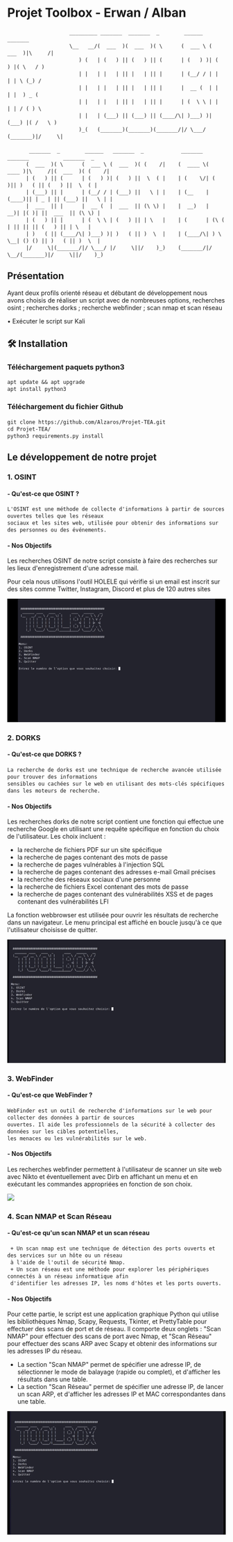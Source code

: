 # Projet Toolbox - Erwan / Alban




                        _________ _______  _______  _        ______   _______                           
                        \__   __/(  ___  )(  ___  )( \      (  ___ \ (  ___  )|\     /|                 
                           ) (   | (   ) || (   ) || (      | (   ) )| (   ) |( \   / )                 
                           | |   | |   | || |   | || |      | (__/ / | |   | | \ (_) /                  
                           | |   | |   | || |   | || |      |  __ (  | |   | |  ) _ (                   
                           | |   | |   | || |   | || |      | (  \ \ | |   | | / ( ) \                  
                           | |   | (___) || (___) || (____/\| )___) )| (___) |( /   \ )                 
                           )_(   (_______)(_______)(_______/|/ \___/ (_______)|/     \|                 
                                                                                                        
           _______  _        ______   _______  _            _______  _______           _______  _       
          (  ___  )( \      (  ___ \ (  ___  )( (    /|    (  ____ \(  ____ )|\     /|(  ___  )( (    /|
          | (   ) || (      | (   ) )| (   ) ||  \  ( |    | (    \/| (    )|| )   ( || (   ) ||  \  ( |
          | (___) || |      | (__/ / | (___) ||   \ | |    | (__    | (____)|| | _ | || (___) ||   \ | |
          |  ___  || |      |  __ (  |  ___  || (\ \) |    |  __)   |     __)| |( )| ||  ___  || (\ \) |
          | (   ) || |      | (  \ \ | (   ) || | \   |    | (      | (\ (   | || || || (   ) || | \   |
          | )   ( || (____/\| )___) )| )   ( || )  \  |    | (____/\| ) \ \__| () () || )   ( || )  \  |
          |/     \|(_______/|/ \___/ |/     \||/    )_)    (_______/|/   \__/(_______)|/     \||/    )_)
                                                                                                        

                                                                                                          

                                                                                                                  

                                                                                                                          
 ## Présentation
Ayant deux profils orienté réseau et débutant de développement nous avons choisis de réaliser un script avec de nombreuses options, recherches osint ; recherches dorks ; recherche webfinder ; scan nmap et scan réseau

  •	Exécuter le script sur Kali
 
 ## 🛠️ Installation
 ### Téléchargement paquets python3
```
apt update && apt upgrade
apt install python3
```
### Téléchargement du fichier Github
```
git clone https://github.com/Alzaros/Projet-TEA.git
cd Projet-TEA/
python3 requirements.py install
```

## Le développement de notre projet

### 1. OSINT 
#### - Qu'est-ce que OSINT ?
```
L'OSINT est une méthode de collecte d'informations à partir de sources ouvertes telles que les réseaux 
sociaux et les sites web, utilisée pour obtenir des informations sur des personnes ou des événements.
```
#### - Nos Objectifs
Les recherches OSINT de notre script consiste à faire des recherches sur les lieux d'enregistrement d'une adresse mail.

Pour cela nous utilisons l'outil HOLELE qui vérifie si un email est inscrit sur des sites comme Twitter, Instagram, Discord et plus de 120 autres sites

![](https://github.com/Alzaros/Projet-TEA/blob/main/GIFs/Osint.gif)

### 2. DORKS
#### - Qu'est-ce que DORKS ?
```
La recherche de dorks est une technique de recherche avancée utilisée pour trouver des informations 
sensibles ou cachées sur le web en utilisant des mots-clés spécifiques dans les moteurs de recherche.
```
#### - Nos Objectifs
Les recherches dorks de notre script contient une fonction qui effectue une recherche Google en utilisant une requête spécifique en fonction du choix de l'utilisateur. Les choix incluent :
 + la recherche de fichiers PDF sur un site spécifique
 + la recherche de pages contenant des mots de passe
 + la recherche de pages vulnérables à l'injection SQL
 + la recherche de pages contenant des adresses e-mail Gmail précises
 + la recherche des réseaux sociaux d'une personne
 + la recherche de fichiers Excel contenant des mots de passe
 + la recherche de pages contenant des vulnérabilités XSS et de pages contenant des vulnérabilités LFI

La fonction webbrowser est utilisée pour ouvrir les résultats de recherche dans un navigateur. Le menu principal est affiché en boucle jusqu'à ce que l'utilisateur choisisse de quitter.
 
![](https://github.com/Alzaros/Projet-TEA/blob/main/GIFs/Dorks.gif)
 
### 3. WebFinder
#### - Qu'est-ce que WebFinder ?
```
WebFinder est un outil de recherche d'informations sur le web pour collecter des données à partir de sources 
ouvertes. Il aide les professionnels de la sécurité à collecter des données sur les cibles potentielles, 
les menaces ou les vulnérabilités sur le web.
```
#### - Nos Objectifs
Les recherches webfinder permettent à l'utilisateur de scanner un site web avec Nikto et éventuellement avec Dirb en affichant un menu et en exécutant les commandes appropriées en fonction de son choix.

![](https://github.com/Alzaros/Projet-TEA/blob/main/GIFs/WebFinder.gif)

### 4. Scan NMAP et Scan Réseau
#### - Qu'est-ce qu'un scan NMAP et un scan réseau
```
 + Un scan nmap est une technique de détection des ports ouverts et des services sur un hôte ou un réseau 
 à l'aide de l'outil de sécurité Nmap.
 + Un scan réseau est une méthode pour explorer les périphériques connectés à un réseau informatique afin 
 d'identifier les adresses IP, les noms d'hôtes et les ports ouverts.
```
#### - Nos Objectifs
Pour cette partie, le script est une application graphique Python qui utilise les bibliothèques Nmap, Scapy, Requests, Tkinter, et PrettyTable pour effectuer des scans de port et de réseau. Il comporte deux onglets : "Scan NMAP" pour effectuer des scans de port avec Nmap, et "Scan Réseau" pour effectuer des scans ARP avec Scapy et obtenir des informations sur les adresses IP du réseau. 
 + La section "Scan NMAP" permet de spécifier une adresse IP, de sélectionner le mode de balayage (rapide ou complet), et d'afficher les résultats dans une table. 
 + La section "Scan Réseau" permet de spécifier une adresse IP, de lancer un scan ARP, et d'afficher les adresses IP et MAC correspondantes dans une table.
 
![](https://github.com/Alzaros/Projet-TEA/blob/main/GIFs/Nmap.gif)
